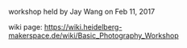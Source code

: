 workshop held by Jay Wang on Feb 11, 2017

wiki page: https://wiki.heidelberg-makerspace.de/wiki/Basic_Photography_Workshop
